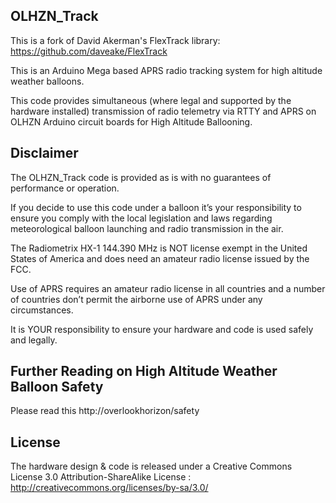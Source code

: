 ## OLHZN_Track 

This is a fork of David Akerman's FlexTrack library: https://github.com/daveake/FlexTrack

This is an Arduino Mega based APRS radio tracking system for high altitude weather balloons.

This code provides simultaneous (where legal and supported by the hardware installed) transmission of radio telemetry via RTTY and APRS on OLHZN Arduino circuit boards for High Altitude Ballooning.

## Disclaimer

The OLHZN_Track code is provided as is with no guarantees of performance or operation. 

If you decide to use this code under a balloon it’s your responsibility to ensure you comply with the local legislation and laws regarding meteorological balloon launching and radio transmission in the air.

The Radiometrix HX-1 144.390 MHz is NOT license exempt in the United States of America and does need an amateur radio license issued by the FCC.

Use of APRS requires an amateur radio  license in all countries and a number of countries don’t permit the airborne use of APRS under any circumstances. 

It is YOUR responsibility to ensure your hardware and code is used safely and legally. 

## Further Reading on High Altitude Weather Balloon Safety

Please read this http://overlookhorizon/safety

## License

The hardware design & code is released under a Creative Commons License 3.0 Attribution-ShareAlike License : http://creativecommons.org/licenses/by-sa/3.0/
